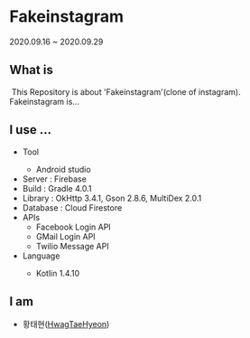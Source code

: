 <h1>Fakeinstagram</h1>
2020.09.16 ~ 2020.09.29

<h2>What is</h2>
&nbsp;This Repository is about 'Fakeinstagram'(clone of instagram).<br>
Fakeinstagram is...

<h2>I use ...</h2>
  <ul>
    <li>Tool</li>
    <ul>
      <li>Android studio</li>
    </ul>
    <li>Server : Firebase</li>
    <li>Build : Gradle 4.0.1</li>
    <li>Library : OkHttp 3.4.1, Gson 2.8.6, MultiDex 2.0.1</li>
    <li>Database : Cloud Firestore</li>
    <li>APIs
      <ul>
        <li>Facebook Login API</li>
        <li>GMail Login API</li>
        <li>Twilio Message API</li>
       </ul>
    </li>
    <li>Language</li>
    <ul>
         <li>Kotlin 1.4.10</li>
    </ul>
  </ul>
  
<h2>I am</h2>
  <ul>
    <li>황태현(<a href="https://github.com/HwagTaeHyeon">HwagTaeHyeon</a>)</li>
  </ul>
